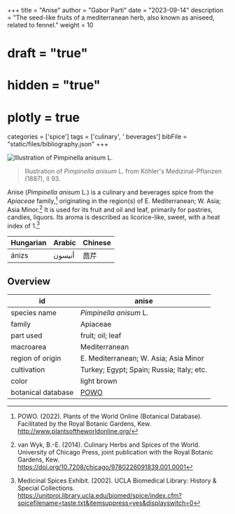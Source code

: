 +++
title = "Anise"
author = "Gabor Parti"
date = "2023-09-14"
description = "The seed-like fruits of a mediterranean herb, also known as aniseed, related to fennel."
weight = 10
# draft = "true"
# hidden = "true"
# plotly = true
categories = ['spice']
tags = ['culinary', ' beverages']
bibFile = "static/files/bibliography.json"
+++

![Illustration of *Pimpinella anisum* L.](/images/illustrations/anise.png?width=25vw "Illustration of *Pimpinella anisum* L. from Köhler's Medizinal-Pflanzen (1887), II 93.")

>Illustration of *Pimpinella anisum* L. from Köhler's Medizinal-Pflanzen (1887), II 93.

Anise (*Pimpinella anisum* L.) is a culinary and beverages spice from the *Apiaceae* family,[^powo] originating in the region(s) of E. Mediterranean; W. Asia; Asia Minor.[^van_wyk_culinary_2014] It is used for its fruit and oil and leaf, primarily for pastries, candies, liquors. Its aroma is described as licorice-like, sweet, with a heat index of 1.[^ucla_medicinal_2002]

|Hungarian|Arabic|Chinese|
|---------|------|-------|
|  ánizs  |أنيسون|   茴芹  |

## Overview

|        id        |                       anise                       |
|------------------|---------------------------------------------------|
|   species name   |               *Pimpinella anisum* L.              |
|      family      |                      Apiaceae                     |
|     part used    |                  fruit; oil; leaf                 |
|     macroarea    |                   Mediterranean                   |
| region of origin |       E. Mediterranean; W. Asia; Asia Minor       |
|    cultivation   |     Turkey; Egypt; Spain; Russia; Italy; etc.     |
|       color      |                    light brown                    |
|botanical database|[POWO](https://powo.science.kew.org/taxon/846658-1)|

[^powo]: POWO. (2022). Plants of the World Online (Botanical Database). Facilitated by the Royal Botanic Gardens, Kew. http://www.plantsoftheworldonline.org/
[^van_wyk_culinary_2014]: van Wyk, B.-E. (2014). Culinary Herbs and Spices of the World. University of Chicago Press, joint publication with the Royal Botanic Gardens, Kew. https://doi.org/10.7208/chicago/9780226091839.001.0001
[^ucla_medicinal_2002]: Medicinal Spices Exhibit. (2002). UCLA Biomedical Library: History & Special Collections. https://unitproj.library.ucla.edu/biomed/spice/index.cfm?spicefilename=taste.txt&itemsuppress=yes&displayswitch=0


